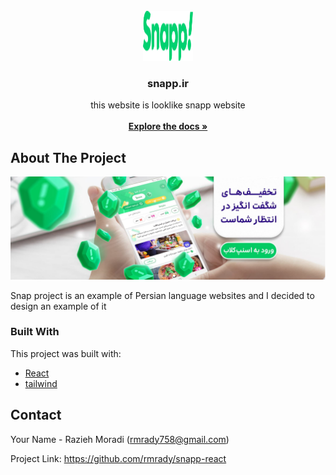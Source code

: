 
<br/>
<div align="center">
<a href="https://github.com/ShaanCoding/ReadME-Generator">
<img src="src/assets/img/snappTextLogo.svg" alt="Logo" width="80" height="80">
</a>
<h3 align="center">snapp.ir</h3>
<p align="center">
this website is looklike snapp website
<br/>
<br/>
<a href="https://github.com/rmrady/snapp-react"><strong>Explore the docs »</strong></a>

  


</p>
</div>

 ## About The Project

![Product Screenshot](src/assets/img/Capture4.png)

Snap project is an example of Persian language websites and I decided to design an example of it
 ### Built With

This project was built with:

- [React](https://reactjs.org)
- [tailwind](https://tailwind.com)
 ## Contact

Your Name -  Razieh Moradi (rmrady758@gmail.com)

Project Link: https://github.com/rmrady/snapp-react


